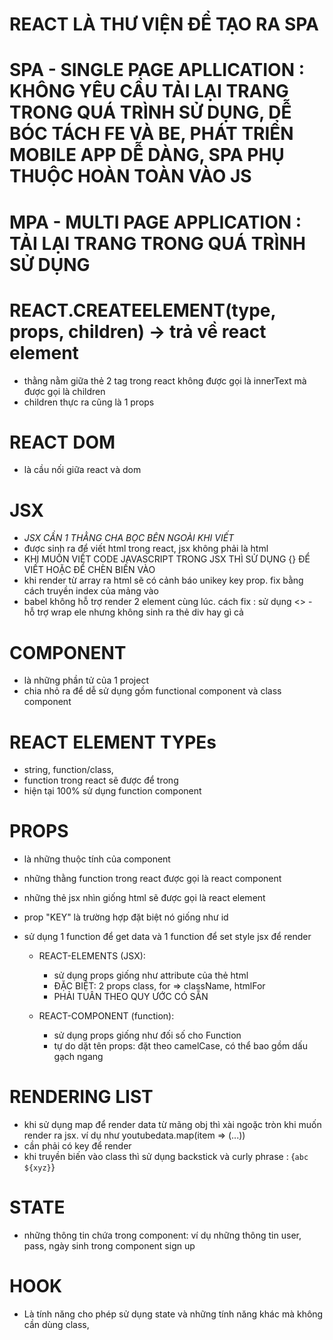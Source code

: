 # REACT LÀ THƯ VIỆN ĐỂ TẠO RA SPA

# SPA - SINGLE PAGE APLLICATION : KHÔNG YÊU CẦU TẢI LẠI TRANG TRONG QUÁ TRÌNH SỬ DỤNG, DỄ BÓC TÁCH FE VÀ BE, PHÁT TRIỂN MOBILE APP DỄ DÀNG, SPA PHỤ THUỘC HOÀN TOÀN VÀO JS

# MPA - MULTI PAGE APPLICATION : TẢI LẠI TRANG TRONG QUÁ TRÌNH SỬ DỤNG

# REACT.CREATEELEMENT(type, props, children) -> trả về react element

- thằng nằm giữa thẻ 2 tag trong react không được gọi là innerText mà được gọi là children
- children thực ra cũng là 1 props

# REACT DOM

- là cầu nối giữa react và dom

# JSX

- _JSX CẦN 1 THẰNG CHA BỌC BÊN NGOÀI KHI VIẾT_
- được sinh ra để viết html trong react, jsx không phải là html
- KHI MUỐN VIẾT CODE JAVASCRIPT TRONG JSX THÌ SỬ DỤNG {} ĐỂ VIẾT HOẶC ĐỂ CHÈN BIẾN VÀO
- khi render từ array ra html sẽ có cảnh báo unikey key prop. fix bằng cách truyền index của mảng vào
- babel không hỗ trợ render 2 element cùng lúc. cách fix : sử dụng <> - hỗ trợ wrap ele nhưng không sinh ra thẻ div hay gì cả

# COMPONENT

- là những phần tử của 1 project
- chia nhỏ ra để dễ sử dụng gồm functional component và class component

# REACT ELEMENT TYPEs

- string, function/class,
- function trong react sẽ được để trong <fnAbc/>
- hiện tại 100% sử dụng function component

# PROPS

- là những thuộc tính của component
- những thằng function trong react được gọi là react component
- những thẻ jsx nhìn giống html sẽ được gọi là react element
- prop "KEY" là trường hợp đặt biệt nó giống như id
- sử dụng 1 function để get data và 1 function để set style jsx để render

  - REACT-ELEMENTS (JSX):

    - sử dụng props giống như attribute của thẻ html
    - ĐẶC BIỆT: 2 props class, for => className, htmlFor
    - PHẢI TUÂN THEO QUY ƯỚC CÓ SẴN

  - REACT-COMPONENT (function):
    - sử dụng props giống như đối số cho Function
    - tự do dặt tên props: đặt theo camelCase, có thể bao gồm dấu gạch ngang

# RENDERING LIST

- khi sử dụng map để render data từ mãng obj thì xài ngoặc tròn khi muốn render ra jsx. ví dụ như youtubedata.map(item => (...))
- cần phải có key để render
- khi truyền biến vào class thì sử dụng backstick và curly phrase : {`abc ${xyz}`}

# STATE 

- những thông tin chứa trong component: ví dụ những thông tin user, pass, ngày sinh trong component sign up

# HOOK
- Là tính năng cho phép sử dụng state và những tính năng khác mà không cần dùng class,
